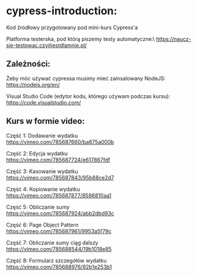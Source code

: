 # cypress-introduction:
Kod źródłowy przygotowany pod mini-kurs Cypress'a

Platforma testerska, pod którą piszemy testy automatyczne:\ https://naucz-sie-testowac.czyitjestdlamnie.pl/


## Zależności: 
Żeby móc używać cypressa musimy mieć zainsalowany NodeJS:\
https://nodejs.org/en/

Visual Studio Code (edytor kodu, którego używam podczas kursu):\
https://code.visualstudio.com/

## Kurs w formie video:

Część 1: Dodawanie wydatku\
https://vimeo.com/785687660/ba675a000b

Część 2: Edycja wydatku\
https://vimeo.com/785687724/e617867fdf

Część 3: Kasowanie wydatku\
https://vimeo.com/785687843/95b88ce2d7

Część 4: Kopiowanie wydatku\
https://vimeo.com/785687877/8586810aa1

Część 5: Obliczanie sumy\
https://vimeo.com/785687924/abb2dbd93c

Część 6: Page Object Pattern\
https://vimeo.com/785687961/9953a5f79c

Część 7: Obliczanie sumy ciąg dalszy\
https://vimeo.com/785688544/19b1018e85

Część 8: Formularz szczegółów wydatku\
https://vimeo.com/785688976/92b1e253b1



